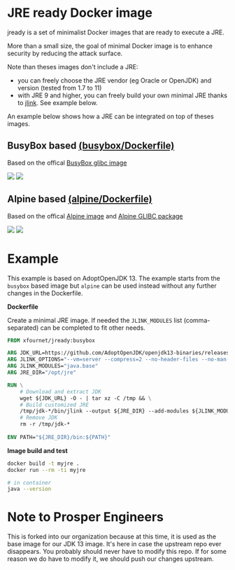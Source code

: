 # JRE ready Docker image
jready is a set of minimalist Docker images that are ready to execute a JRE.

More than a small size, the goal of minimal Docker image is to enhance security by reducing the attack surface.

Note than theses images don't include a JRE:
* you can freely choose the JRE vendor (eg Oracle or OpenJDK) and version (tested from 1.7 to 11)
* with JRE 9 and higher, you can freely build your own minimal JRE thanks to [jlink](https://docs.oracle.com/en/java/javase/11/tools/jlink.html). See example below.

An example below shows how a JRE can be integrated on top of theses images.

## BusyBox based [(busybox/Dockerfile)](https://github.com/xfournet/jready/blob/master/busybox/Dockerfile)

Based on the offical [BusyBox glibc image](https://hub.docker.com/_/busybox)

[![](https://images.microbadger.com/badges/version/xfournet/jready:busybox-1.31.1.svg)](https://microbadger.com/images/xfournet/jready:busybox-1.31.1)
[![](https://images.microbadger.com/badges/image/xfournet/jready:busybox-1.31.1.svg)](https://microbadger.com/images/xfournet/jready:busybox-1.31.1)


## Alpine based [(alpine/Dockerfile)](https://github.com/xfournet/jready/blob/master/alpine/Dockerfile)

Based on the offical [Alpine image](https://hub.docker.com/_/alpine) and [Alpine GLIBC package](https://github.com/sgerrand/alpine-pkg-glibc)

[![](https://images.microbadger.com/badges/version/xfournet/jready:alpine-3.11.3.svg)](https://microbadger.com/images/xfournet/jready:alpine-3.11.3)
[![](https://images.microbadger.com/badges/image/xfournet/jready:alpine-3.11.3.svg)](https://microbadger.com/images/xfournet/jready:alpine-3.11.3)

# Example

This example is based on AdoptOpenJDK 13. The example starts from the `busybox` based image but `alpine` can be used instead without any further changes in the Dockerfile. 

**Dockerfile**

Create a minimal JRE image. If needed the `JLINK_MODULES` list (comma-separated) can be completed to fit other needs.

```Dockerfile
FROM xfournet/jready:busybox

ARG JDK_URL=https://github.com/AdoptOpenJDK/openjdk13-binaries/releases/download/jdk-13.0.1%2B9/OpenJDK13U-jdk_x64_linux_hotspot_13.0.1_9.tar.gz
ARG JLINK_OPTIONS="--vm=server --compress=2 --no-header-files --no-man-pages"
ARG JLINK_MODULES="java.base"
ARG JRE_DIR="/opt/jre"

RUN \
    # Download and extract JDK
    wget ${JDK_URL} -O - | tar xz -C /tmp && \
    # Build customized JRE
    /tmp/jdk-*/bin/jlink --output ${JRE_DIR} --add-modules ${JLINK_MODULES} ${JLINK_OPTIONS} && \
    # Remove JDK
    rm -r /tmp/jdk-* 
    
ENV PATH="${JRE_DIR}/bin:${PATH}"    
``` 

**Image build and test**

```bash
docker build -t myjre .
docker run --rm -ti myjre

# in container
java --version
```

# Note to Prosper Engineers
This is forked into our organization because at this time, it is used as the base image for our JDK 13 image. It's here in case the upstream repo ever disappears. You probably should never have to modify this repo. If for some reason we do have to modify it, we should push our changes upstream.
